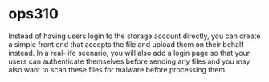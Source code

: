 # ops310
Instead of having users login to the storage account directly, you can create a simple front end that accepts the file and upload them on their behalf instead. In a real-life scenario, you will also add a login page so that your users can authenticate themselves before sending any files and you may also want to scan these files for malware before processing them.
